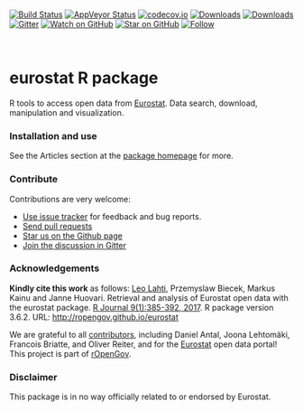 <br>

<!--[![license](https://img.shields.io/github/license/mashape/apistatus.svg)]()-->
<!--[![DOI](https://zenodo.org/badge/DOI/10.5281/zenodo.399279.svg)](https://doi.org/10.5281/zenodo.399279)-->
<!--[![PRs Welcome][prs-badge]][prs]-->
<!--[![Code of Conduct][coc-badge]][coc]-->

[![Build
Status](https://travis-ci.org/rOpenGov/eurostat.svg?branch=master)](https://travis-ci.org/rOpenGov/eurostat)
[![AppVeyor
Status](https://ci.appveyor.com/api/projects/status/github/rOpenGov/eurostat?branch=master&svg=true)](https://ci.appveyor.com/project/rOpenGov/eurostat)
[![codecov.io](https://codecov.io/github/rOpenGov/eurostat/coverage.svg?branch=master)](https://codecov.io/github/rOpenGov/eurostat?branch=master)
[![Downloads](http://cranlogs.r-pkg.org/badges/grand-total/eurostat)](https://cran.r-project.org/package=eurostat)
[![Downloads](http://cranlogs.r-pkg.org/badges/eurostat)](https://cran.r-project.org/package=eurostat)
[![Gitter](https://badges.gitter.im/rOpenGov/eurostat.svg)](https://gitter.im/rOpenGov/eurostat?utm_source=badge&utm_medium=badge&utm_campaign=pr-badge)
[![Watch on
GitHub](https://img.shields.io/github/watchers/ropengov/eurostat.svg?style=social)](https://github.com/ropengov/eurostat/watchers)
[![Star on
GitHub](https://img.shields.io/github/stars/ropengov/eurostat.svg?style=social)](https://github.com/ropengov/eurostat/stargazers)
[![Follow](https://img.shields.io/twitter/follow/ropengov.svg?style=social)](https://twitter.com/intent/follow?screen_name=ropengov)

<!--[![Contributors](https://img.shields.io/github/contributors/cdnjs/cdnjs.svg?style=flat-square)](#contributors)-->
<!--[![License](https://img.shields.io/pypi/l/Django.svg)](https://opensource.org/licenses/BSD-2-Clause)-->
<!--[![Stories in Ready](http://badge.waffle.io/ropengov/eurostat.png?label=TODO)](http://waffle.io/ropengov/eurostat)-->
<!--[![CRAN version](http://www.r-pkg.org/badges/version/eurostat)](https://cran.r-project.org/package=eurostat)-->

<br>

eurostat R package
==================

<!-- README.md is generated from README.Rmd. Please edit that file -->

R tools to access open data from
[Eurostat](http://ec.europa.eu/eurostat). Data search, download,
manipulation and visualization.

### Installation and use

See the Articles section at the [package
homepage](http://ropengov.github.io/eurostat) for more.

### Contribute

Contributions are very welcome:

-   [Use issue tracker](https://github.com/ropengov/eurostat/issues) for
    feedback and bug reports.
-   [Send pull requests](https://github.com/ropengov/eurostat/)
-   [Star us on the Github page](https://github.com/ropengov/eurostat)
-   [Join the discussion in Gitter](https://gitter.im/rOpenGov/eurostat)

### Acknowledgements

**Kindly cite this work** as follows: [Leo
Lahti](https://github.com/antagomir), Przemyslaw Biecek, Markus Kainu
and Janne Huovari. Retrieval and analysis of Eurostat open data with the
eurostat package. [R Journal 9(1):385-392,
2017](https://journal.r-project.org/archive/2017/RJ-2017-019/index.html).
R package version 3.6.2. URL: <http://ropengov.github.io/eurostat>

We are grateful to all
[contributors](https://github.com/rOpenGov/eurostat/graphs/contributors),
including Daniel Antal, Joona Lehtomäki, Francois Briatte, and Oliver
Reiter, and for the [Eurostat](https://ec.europa.eu/eurostat/) open data
portal! This project is part of [rOpenGov](http://ropengov.github.io).

### Disclaimer

This package is in no way officially related to or endorsed by Eurostat.
